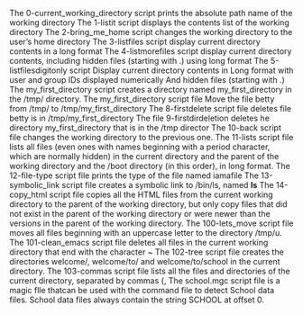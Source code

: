The 0-current_working_directory script prints the absolute path name of the working  directory
The 1-listit script displays the contents list of the working directory
The 2-bring_me_home script changes the working directory to the user’s home directory
The 3-listfiles script display current directory contents in a long format
The 4-listmorefiles script display current directory contents, including hidden files (starting with .) using long format
The 5-listfilesdigitonly script  Display current directory contents in Long format with user and group IDs displayed numerically And hidden files (starting with .)
The my_first_directory script creates a directory named my_first_directory in the /tmp/ directory.
The my_first_directory script file Move the file betty from /tmp/ to /tmp/my_first_directory
The 8-firstdelete script file deletes file betty is in /tmp/my_first_directory
The file 9-firstdirdeletion deletes he directory my_first_directory that is in the /tmp director
The 10-back script file changes the working directory to the previous one.
The 11-lists script file lists all files (even ones with names beginning with a period character, which are normally hidden) in the current directory and the parent of the working directory and the /boot directory (in this order), in long format.
The 12-file-type script file prints the type of the file named iamafile
The 13-symbolic_link script file creates a symbolic link to /bin/ls, named __ls__
The 14-copy_html script file copies all the HTML files from the current working directory to the parent of the working directory, but only copy files that did not exist in the parent of the working directory or were newer than the versions in the parent of the working directory.
The 100-lets_move script file moves all files beginning with an uppercase letter to the directory /tmp/u.
The 101-clean_emacs script file deletes all files in the current working directory that end with the character ~
The 102-tree script file creates the directories welcome/, welcome/to/ and welcome/to/school in the current directory.
The 103-commas script file lists all the files and directories of the current directory, separated by commas (,
The school.mgc script file is a magic flle thatcan be used with the command file to detect School data files. School data files always contain the string SCHOOL at offset 0.
